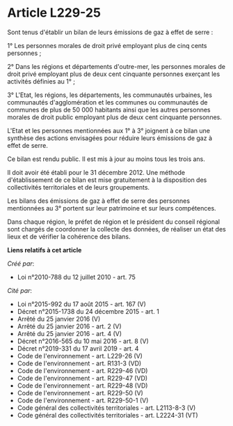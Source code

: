 # Article L229-25

Sont tenus d'établir un bilan de leurs émissions de gaz à effet de serre : 

1° Les personnes morales de droit privé employant plus de cinq cents personnes ; 

2° Dans les régions et départements d'outre-mer, les personnes morales de droit privé employant plus de deux cent cinquante
personnes exerçant les activités définies au 1° ; 

3° L'Etat, les régions, les départements, les communautés urbaines, les communautés d'agglomération et les communes ou
communautés de communes de plus de 50 000 habitants ainsi que les autres personnes morales de droit public employant plus de
deux cent cinquante personnes. 

L'Etat et les personnes mentionnées aux 1° à 3° joignent à ce bilan une synthèse des actions envisagées pour réduire leurs
émissions de gaz à effet de serre. 

Ce bilan est rendu public. Il est mis à jour au moins tous les trois ans. 

Il doit avoir été établi pour le 31 décembre 2012. Une méthode d'établissement de ce bilan est mise gratuitement à la
disposition des collectivités territoriales et de leurs groupements. 

Les bilans des émissions de gaz à effet de serre des personnes mentionnées au 3° portent sur leur patrimoine et sur leurs
compétences. 

Dans chaque région, le préfet de région et le président du conseil régional sont chargés de coordonner la collecte des
données, de réaliser un état des lieux et de vérifier la cohérence des bilans.

**Liens relatifs à cet article**

_Créé par_:

  - Loi n°2010-788 du 12 juillet 2010 - art. 75

_Cité par_:

  - Loi n°2015-992 du 17 août 2015 - art. 167 (V)
  - Décret n°2015-1738 du 24 décembre 2015 - art. 1
  - Arrêté du 25 janvier 2016 (V)
  - Arrêté du 25 janvier 2016 - art. 2 (V)
  - Arrêté du 25 janvier 2016 - art. 4 (V)
  - Décret n°2016-565 du 10 mai 2016 - art. 8 (V)
  - Décret n°2019-331 du 17 avril 2019 - art. 4
  - Code de l'environnement - art. L229-26 (V)
  - Code de l'environnement - art. R131-3 (VD)
  - Code de l'environnement - art. R229-46 (VD)
  - Code de l'environnement - art. R229-47 (VD)
  - Code de l'environnement - art. R229-48 (VD)
  - Code de l'environnement - art. R229-50 (V)
  - Code de l'environnement - art. R229-50-1 (V)
  - Code général des collectivités territoriales - art. L2113-8-3 (V)
  - Code général des collectivités territoriales - art. L2224-31 (VT)
